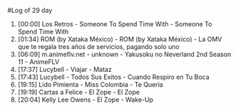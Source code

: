 #Log of 29 day

1. [00:00] Los Retros - Someone To Spend Time With - Someone To Spend Time With
1. [01:34] ROM (by Xataka México) - ROM (by Xataka México) - La OMV que te regala tres años de servicios, pagando solo uno
1. [06:09] m.animeflv.net - unknown - Yakusoku no Neverland 2nd Season 11 - AnimeFLV
1. [17:37] Lucybell - Viajar - Mataz
1. [17:43] Lucybell - Todos Sus Exitos - Cuando Respiro en Tu Boca
1. [19:15] Lido Pimienta - Miss Colombia - Te Queria
1. [19:19] Cartas a Felice - El Zope - El Zope
1. [20:04] Kelly Lee Owens - El Zope - Wake-Up

